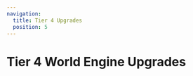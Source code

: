 ```yaml
---
navigation:
  title: Tier 4 Upgrades
  position: 5
---
```

# Tier 4 World Engine Upgrades

<SubPages />


